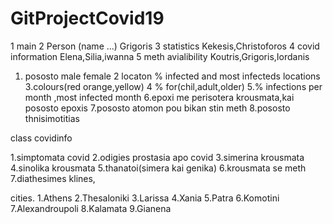 # GitProjectCovid19
1 main 
2 Person (name ...) Grigoris 
3 statistics   Kekesis,Christoforos 
4 covid information Elena,Silia,iwanna
5 meth avialibility Koutris,Grigoris,Iordanis

1. pososto male female 
2 locaton % infected and most infecteds locations 
3.colours(red orange,yellow)
4 % for(chil,adult,older)
5.% infections per month ,most infected month
6.epoxi me perisotera krousmata,kai pososto epoxis
7.pososto atomon pou bikan stin meth
8.pososto thnisimotitias

class covidinfo

1.simptomata covid
2.odigies prostasia apo covid
3.simerina krousmata
4.sinolika krousmata
5.thanatoi(simera kai genika)
6.krousmata se meth
7.diathesimes klines,

cities.
1.Athens
2.Thesaloniki
3.Larissa
4.Xania
5.Patra
6.Komotini
7.Alexandroupoli
8.Kalamata
9.Gianena


